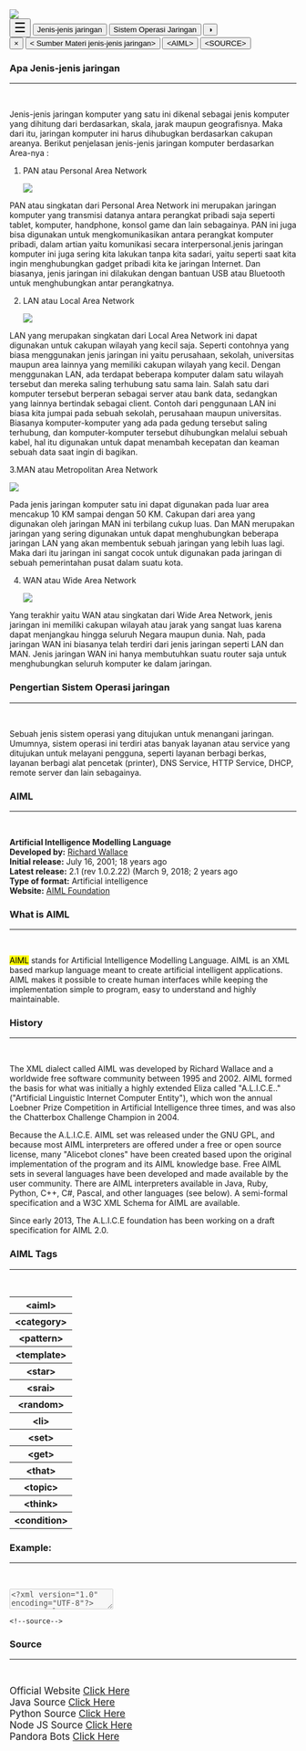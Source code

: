 <!DOCTYPE html>
<html>
 <head>
   <meta name="viewport" content="width=device-width, initial-scale=1">
   <title>Bahan Ajar</title>
    <link rel="stylesheet" type="text/css" href="style.css"/>
 </head>
<body>
<!--    header   -->
    <div class="header">
    <img src="https://i.ibb.co/86YYkcD/main-qimg-b77fde9aea646e2679395d975443c4d8.gif">
    </div>
<!--Nav bar-->
<div id="navbar">
  <button style="font-size: 23px;" onclick="openNav()">&#9776;</button>
 <button class="tablinks" onclick="openInfo(event, 'Jenis-Jenis Jaringan')" id="defaultOpen">Jenis-jenis jaringan</button>
  <button class="tablinks" onclick="openInfo(event, 'Sistem Operasi Jaringan')">Sistem Operasi Jaringan</button>
  <button onclick="DarkMode()">&#9681;</button>
</div>
<!--    Side Nav Bar-->
<div id="mySidenav" class="sidenav">
  <button class="closebtn" 
   onclick="closeNav()" >&times;</button>
  <button class="tablinks" 
   onclick="openInfo(event,Sumber Materi jenis-jenis jaringan
')">&#60; Sumber Materi jenis-jenis jaringan&#62;</button>
  <button class="tablinks" onclick="openInfo(event, 'AIML')">&#60;AIML&#62;</button>
  <button class="tablinks" onclick="openInfo(event, 'SOURCE')">&#60;SOURCE&#62;</button>
  </div>
<!--    Home-->
<div id="Jenis-Jenis Jaringan" class="tabcontent">
 <p style="https://images.app.goo.gl/YnW31C1GuC6xgd399margin: 0px;"></p>
 <h3>Apa Jenis-jenis jaringan</h3><hr><br>
  <p><mark></mark>Jenis-jenis jaringan komputer yang satu ini dikenal sebagai jenis komputer yang dihitung dari berdasarkan, skala, jarak maupun geografisnya. Maka dari itu, jaringan komputer ini harus dihubugkan berdasarkan cakupan areanya. Berikut penjelasan jenis-jenis jaringan komputer berdasarkan Area-nya :
  
   1. PAN atau Personal Area Network</p>
<img
 src="https://catetanreza.files.wordpress.com/2013/07/pan.jpg">
  <p><mark></mark>PAN atau singkatan dari Personal Area Network ini merupakan jaringan komputer yang transmisi datanya antara perangkat pribadi saja seperti tablet, komputer, handphone, konsol game dan lain sebagainya. PAN ini juga bisa digunakan untuk mengkomunikasikan antara perangkat komputer pribadi, dalam artian yaitu komunikasi  secara interpersonal.jenis jaringan komputer ini juga sering kita lakukan tanpa kita sadari, yaitu seperti saat kita ingin menghubungkan gadget pribadi kita ke jaringan Internet. Dan biasanya, jenis jaringan ini dilakukan dengan bantuan USB atau Bluetooth untuk menghubungkan antar perangkatnya.
  
 2. LAN atau Local Area Network</p>
<img 
 src="http://alfina.blog.widyatama.ac.id/wp-content/uploads/sites/2876/2019/10/pro629929980.jpg">
  <p><mark></mark> LAN yang merupakan singkatan dari Local Area Network ini dapat digunakan untuk cakupan wilayah yang kecil saja. Seperti contohnya yang biasa menggunakan jenis jaringan ini yaitu perusahaan, sekolah, universitas maupun area lainnya yang memiliki cakupan wilayah yang kecil.
Dengan menggunakan LAN, ada terdapat beberapa komputer dalam satu wilayah tersebut dan mereka saling terhubung satu sama lain. Salah satu dari komputer tersebut berperan sebagai server atau bank data, sedangkan yang lainnya bertindak sebagai client.
Contoh dari penggunaan LAN ini biasa kita jumpai pada sebuah sekolah, perusahaan maupun universitas. Biasanya komputer-komputer yang ada pada gedung tersebut saling terhubung, dan komputer-komputer tersebut dihubungkan melalui sebuah kabel, hal itu digunakan untuk dapat menambah kecepatan dan keaman sebuah data saat ingin di bagikan.

3.MAN atau Metropolitan Area Network</p>
<img 
 src="https://www.abba.co.id/wp-content/uploads/2023/02/MAN.png">
  <p><mark></mark>Pada jenis jaringan komputer satu ini dapat digunakan pada luar area mencakup 10 KM sampai dengan 50 KM. Cakupan dari area yang digunakan oleh jaringan MAN ini terbilang cukup luas.
Dan MAN merupakan jaringan yang sering digunakan untuk dapat menghubungkan beberapa jaringan LAN yang akan membentuk sebuah jaringan yang lebih luas lagi. Maka dari itu jaringan ini sangat cocok untuk digunakan pada jaringan di sebuah pemerintahan pusat dalam suatu kota.

4. WAN atau Wide Area Network</p>
 <img 
 src="https://blogger.googleusercontent.com/img/b/R29vZ2xl/AVvXsEiXcZ50vs6u3XQPyu8cFXrN92J-H-RWwtEgOmRMW0yF_wYRw9tGfH_DQCa0QYov-rLCYK9XFyKYsc5Jm_g4bZBUbc4zFNALszZjzMX8hQ7cYYh2AJQcP-LagLFhwrgAcu-jRBB_IjJC7wAS__Xz2kRnA44mRiap_D7_Ye4UtAaN3jZBKhlxpFG3yCFMtA/s800/wide-area-network.jpg">
<p><mark></mark> Yang terakhir yaitu WAN atau singkatan dari Wide Area Network, jenis jaringan ini memiliki cakupan wilayah atau jarak yang sangat luas karena dapat menjangkau hingga seluruh Negara maupun dunia. Nah, pada jaringan WAN ini biasanya telah terdiri dari jenis jaringan seperti LAN dan MAN. Jenis jaringan WAN ini hanya membutuhkan suatu router saja untuk menghubungkan seluruh komputer ke dalam jaringan.</p>
<!-- setup-->
<div id="Sistem Operasi Jaringan" class="tabcontent">
  <h3>Pengertian Sistem Operasi jaringan</h3><hr><br>
  <p><mark></mark>Sebuah jenis sistem operasi yang ditujukan untuk menangani jaringan. Umumnya, sistem operasi ini terdiri atas banyak layanan atau service yang ditujukan untuk melayani pengguna, seperti layanan berbagi berkas, layanan berbagi alat pencetak (printer), DNS Service, HTTP Service, DHCP, remote server dan lain sebagainya.</p>
 </dit> 
 <!--    AIML-->
<div id="AIML" class="tabcontent">
   <p style="margin: 0px;"></p>
   <h3>AIML</h3><hr><br>
    <p><b>Artificial Intelligence Modelling Language</b><br><b>Developed by:</b> <a href="https://en.wikipedia.org/wiki/Richard_Wallace_(scientist)"> Richard Wallace</a><br><b>Initial release:</b> July 16, 2001; 18 years ago<br><b>Latest release:</b> 2.1 (rev 1.0.2.22)
(March 9, 2018; 2 years ago<br><b>Type of format:</b> Artificial intelligence<br> <b> Website:</b> <a href="http://www.aiml.foundation/">AIML Foundation</a></p>
  <h3>What is AIML</h3><hr><br>
    <p><mark>AIML</mark> stands for Artificial Intelligence Modelling Language. AIML is an XML based markup language meant to create artificial intelligent applications. AIML makes it possible to create human interfaces while keeping the implementation simple to program, easy to understand and highly maintainable.</p>
     <h3>History</h3><hr><br>
   <p> The XML dialect called AIML was developed by Richard Wallace and a worldwide free software community between 1995 and 2002. AIML formed the basis for what was initially a highly extended Eliza called "A.L.I.C.E.." ("Artificial Linguistic Internet Computer Entity"), which won the annual Loebner Prize Competition in Artificial Intelligence three times, and was also the Chatterbox Challenge Champion in 2004.

Because the A.L.I.C.E. AIML set was released under the GNU GPL, and because most AIML interpreters are offered under a free or open source license, many "Alicebot clones" have been created based upon the original implementation of the program and its AIML knowledge base. Free AIML sets in several languages have been developed and made available by the user community. There are AIML interpreters available in Java, Ruby, Python, C++, C#, Pascal, and other languages (see below). A semi-formal specification and a W3C XML Schema for AIML are available.

Since early 2013, The A.L.I.C.E foundation has been working on a draft specification for AIML 2.0.</p>
<h3>AIML Tags</h3><hr><br>
    <table style="width:100%">
        <tr>
        <th>&#60;aiml&#62;</th></tr>
        <tr>
        <th>&#60;category&#62;</th></tr>
        <tr>
        <th>&#60;pattern&#62;</th></tr>
        <tr>
        <th>&#60;template&#62;</th></tr>
        <tr>
        <th>&#60;star&#62;</th></tr>
        <tr>
        <th>&#60;srai&#62;</th></tr>
        <tr>
        <th>&#60;random&#62;</th></tr>
        <tr>
        <th>&#60;li&#62;</th></tr>
        <tr>
        <th>&#60;set&#62;</th></tr>
        <tr>
        <th>&#60;get&#62;</th></tr>
       <tr>
        <th>&#60;that&#62;</th></tr>
        <tr>
        <th>&#60;topic&#62;</th></tr>
        <tr>
        <th>&#60;think&#62;</th></tr>
        <tr>
        <th>&#60;condition&#62;</th></tr>
    </table>
    <h3>Example: </h3><hr><br>
    <p><textarea disabled="true"><?xml version="1.0" encoding="UTF-8"?>
     <aiml version="2.0">
    <category>
      <pattern>HI *</pattern>
      <template>Hello world!</template>
    </category>
<category>
      <pattern>What is a chatbot</pattern>
      <template>
        A chatbot is a computer program designed to respond
        to text or voice inputs in natural language.
      </template>
    </category>
     </aiml></textarea></p>
    </div>

    <!--source-->
<div id="Source" class="tabcontent">
  <h3>Source</h3><hr><br>
    <p>
        <big>Official Website <a href="http://www.aiml.foundation/" target= _blank> Click Here</a></big><br>
        <big> Java Source <a href="https://www.tutorialspoint.com/aiml/aiml_first_application.htm" target= _blank> Click Here</a></big><br>
        <big>Python Source <a href="https://www.devdungeon.com/content/ai-chat-bot-python-aiml" target= _blank> Click Here</a></big><br>
        <big>Node JS Source <a href="https://www.npmjs.com/package/aiml" target= _blank> Click Here</a></big><br>
        <big>Pandora Bots <a href="https://discover.bot/bot-talk/guide-to-bot-frameworks/pandorabots/" target= _blank> Click Here</a></big><br>
    </p>
</div>
    





